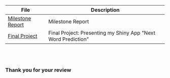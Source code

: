 
| File                  | Description |
|-----------------------|---------------------|
| [Milestone Report](https://2LoT.github.io/July2015/MilestoneReport.html) | Milestone Report |
| [Final Project](https://2LoT.github.io/July2015/Capstone_DSS_Aug2015.html) | Final Project: Presenting my Shiny App "Next Word Prediction" |

<br/><br/>

### Thank you for your review


